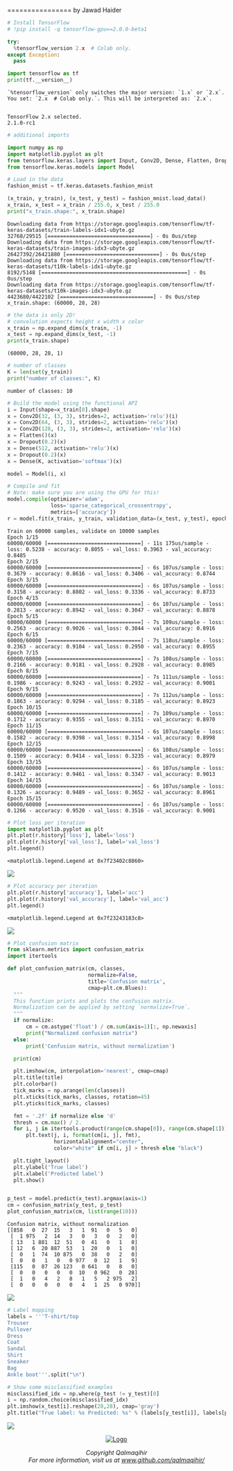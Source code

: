 ================
by Jawad Haider

``` python
# Install TensorFlow
# !pip install -q tensorflow-gpu==2.0.0-beta1

try:
  %tensorflow_version 2.x  # Colab only.
except Exception:
  pass

import tensorflow as tf
print(tf.__version__)
```

    `%tensorflow_version` only switches the major version: `1.x` or `2.x`.
    You set: `2.x  # Colab only.`. This will be interpreted as: `2.x`.


    TensorFlow 2.x selected.
    2.1.0-rc1

``` python
# additional imports

import numpy as np
import matplotlib.pyplot as plt
from tensorflow.keras.layers import Input, Conv2D, Dense, Flatten, Dropout
from tensorflow.keras.models import Model
```

``` python
# Load in the data
fashion_mnist = tf.keras.datasets.fashion_mnist

(x_train, y_train), (x_test, y_test) = fashion_mnist.load_data()
x_train, x_test = x_train / 255.0, x_test / 255.0
print("x_train.shape:", x_train.shape)
```

    Downloading data from https://storage.googleapis.com/tensorflow/tf-keras-datasets/train-labels-idx1-ubyte.gz
    32768/29515 [=================================] - 0s 0us/step
    Downloading data from https://storage.googleapis.com/tensorflow/tf-keras-datasets/train-images-idx3-ubyte.gz
    26427392/26421880 [==============================] - 0s 0us/step
    Downloading data from https://storage.googleapis.com/tensorflow/tf-keras-datasets/t10k-labels-idx1-ubyte.gz
    8192/5148 [===============================================] - 0s 0us/step
    Downloading data from https://storage.googleapis.com/tensorflow/tf-keras-datasets/t10k-images-idx3-ubyte.gz
    4423680/4422102 [==============================] - 0s 0us/step
    x_train.shape: (60000, 28, 28)

``` python
# the data is only 2D!
# convolution expects height x width x color
x_train = np.expand_dims(x_train, -1)
x_test = np.expand_dims(x_test, -1)
print(x_train.shape)
```

    (60000, 28, 28, 1)

``` python
# number of classes
K = len(set(y_train))
print("number of classes:", K)
```

    number of classes: 10

``` python
# Build the model using the functional API
i = Input(shape=x_train[0].shape)
x = Conv2D(32, (3, 3), strides=2, activation='relu')(i)
x = Conv2D(64, (3, 3), strides=2, activation='relu')(x)
x = Conv2D(128, (3, 3), strides=2, activation='relu')(x)
x = Flatten()(x)
x = Dropout(0.2)(x)
x = Dense(512, activation='relu')(x)
x = Dropout(0.2)(x)
x = Dense(K, activation='softmax')(x)

model = Model(i, x)
```

``` python
# Compile and fit
# Note: make sure you are using the GPU for this!
model.compile(optimizer='adam',
              loss='sparse_categorical_crossentropy',
              metrics=['accuracy'])
r = model.fit(x_train, y_train, validation_data=(x_test, y_test), epochs=15)
```

    Train on 60000 samples, validate on 10000 samples
    Epoch 1/15
    60000/60000 [==============================] - 11s 175us/sample - loss: 0.5238 - accuracy: 0.8055 - val_loss: 0.3963 - val_accuracy: 0.8485
    Epoch 2/15
    60000/60000 [==============================] - 6s 107us/sample - loss: 0.3679 - accuracy: 0.8616 - val_loss: 0.3406 - val_accuracy: 0.8744
    Epoch 3/15
    60000/60000 [==============================] - 6s 107us/sample - loss: 0.3158 - accuracy: 0.8802 - val_loss: 0.3336 - val_accuracy: 0.8733
    Epoch 4/15
    60000/60000 [==============================] - 6s 107us/sample - loss: 0.2813 - accuracy: 0.8942 - val_loss: 0.3047 - val_accuracy: 0.8878
    Epoch 5/15
    60000/60000 [==============================] - 7s 109us/sample - loss: 0.2563 - accuracy: 0.9026 - val_loss: 0.3044 - val_accuracy: 0.8916
    Epoch 6/15
    60000/60000 [==============================] - 7s 110us/sample - loss: 0.2363 - accuracy: 0.9104 - val_loss: 0.2950 - val_accuracy: 0.8955
    Epoch 7/15
    60000/60000 [==============================] - 7s 108us/sample - loss: 0.2166 - accuracy: 0.9181 - val_loss: 0.2928 - val_accuracy: 0.8985
    Epoch 8/15
    60000/60000 [==============================] - 7s 111us/sample - loss: 0.1986 - accuracy: 0.9243 - val_loss: 0.2932 - val_accuracy: 0.9001
    Epoch 9/15
    60000/60000 [==============================] - 7s 112us/sample - loss: 0.1863 - accuracy: 0.9294 - val_loss: 0.3185 - val_accuracy: 0.8923
    Epoch 10/15
    60000/60000 [==============================] - 7s 109us/sample - loss: 0.1712 - accuracy: 0.9355 - val_loss: 0.3151 - val_accuracy: 0.8970
    Epoch 11/15
    60000/60000 [==============================] - 6s 107us/sample - loss: 0.1582 - accuracy: 0.9398 - val_loss: 0.3154 - val_accuracy: 0.8998
    Epoch 12/15
    60000/60000 [==============================] - 6s 108us/sample - loss: 0.1509 - accuracy: 0.9414 - val_loss: 0.3235 - val_accuracy: 0.8979
    Epoch 13/15
    60000/60000 [==============================] - 6s 107us/sample - loss: 0.1412 - accuracy: 0.9461 - val_loss: 0.3347 - val_accuracy: 0.9013
    Epoch 14/15
    60000/60000 [==============================] - 6s 107us/sample - loss: 0.1326 - accuracy: 0.9489 - val_loss: 0.3652 - val_accuracy: 0.8961
    Epoch 15/15
    60000/60000 [==============================] - 6s 107us/sample - loss: 0.1266 - accuracy: 0.9520 - val_loss: 0.3516 - val_accuracy: 0.9001

``` python
# Plot loss per iteration
import matplotlib.pyplot as plt
plt.plot(r.history['loss'], label='loss')
plt.plot(r.history['val_loss'], label='val_loss')
plt.legend()
```

    <matplotlib.legend.Legend at 0x7f23402c8860>

![](TF2_0_Fashion_MNIST_files/figure-gfm/cell-9-output-2.png)

``` python
# Plot accuracy per iteration
plt.plot(r.history['accuracy'], label='acc')
plt.plot(r.history['val_accuracy'], label='val_acc')
plt.legend()
```

    <matplotlib.legend.Legend at 0x7f23243183c8>

![](TF2_0_Fashion_MNIST_files/figure-gfm/cell-10-output-2.png)

``` python
# Plot confusion matrix
from sklearn.metrics import confusion_matrix
import itertools

def plot_confusion_matrix(cm, classes,
                          normalize=False,
                          title='Confusion matrix',
                          cmap=plt.cm.Blues):
  """
  This function prints and plots the confusion matrix.
  Normalization can be applied by setting `normalize=True`.
  """
  if normalize:
      cm = cm.astype('float') / cm.sum(axis=1)[:, np.newaxis]
      print("Normalized confusion matrix")
  else:
      print('Confusion matrix, without normalization')

  print(cm)

  plt.imshow(cm, interpolation='nearest', cmap=cmap)
  plt.title(title)
  plt.colorbar()
  tick_marks = np.arange(len(classes))
  plt.xticks(tick_marks, classes, rotation=45)
  plt.yticks(tick_marks, classes)

  fmt = '.2f' if normalize else 'd'
  thresh = cm.max() / 2.
  for i, j in itertools.product(range(cm.shape[0]), range(cm.shape[1])):
      plt.text(j, i, format(cm[i, j], fmt),
               horizontalalignment="center",
               color="white" if cm[i, j] > thresh else "black")

  plt.tight_layout()
  plt.ylabel('True label')
  plt.xlabel('Predicted label')
  plt.show()


p_test = model.predict(x_test).argmax(axis=1)
cm = confusion_matrix(y_test, p_test)
plot_confusion_matrix(cm, list(range(10)))

```

    Confusion matrix, without normalization
    [[858   0  27  15   3   1  91   0   5   0]
     [  1 975   2  14   3   0   3   0   2   0]
     [ 13   1 881  12  51   0  41   0   1   0]
     [ 12   6  20 887  53   1  20   0   1   0]
     [  0   1  74  10 875   0  38   0   2   0]
     [  0   0   1   0   0 977   0  12   1   9]
     [115   0  87  26 123   0 641   0   8   0]
     [  0   0   0   0   0  10   0 962   0  28]
     [  1   0   4   2   8   1   5   2 975   2]
     [  0   0   0   0   0   4   1  25   0 970]]

![](TF2_0_Fashion_MNIST_files/figure-gfm/cell-11-output-2.png)

``` python
# Label mapping
labels = '''T-shirt/top
Trouser
Pullover
Dress
Coat
Sandal
Shirt
Sneaker
Bag
Ankle boot'''.split("\n")
```

``` python
# Show some misclassified examples
misclassified_idx = np.where(p_test != y_test)[0]
i = np.random.choice(misclassified_idx)
plt.imshow(x_test[i].reshape(28,28), cmap='gray')
plt.title("True label: %s Predicted: %s" % (labels[y_test[i]], labels[p_test[i]]));
```

![](TF2_0_Fashion_MNIST_files/figure-gfm/cell-13-output-1.png)

<center>

<a href=''> ![Logo](../logo1.png) </a>

</center>
<center>
<em>Copyright Qalmaqihir</em>
</center>
<center>
<em>For more information, visit us at
<a href='http://www.github.com/qalmaqihir/'>www.github.com/qalmaqihir/</a></em>
</center>
